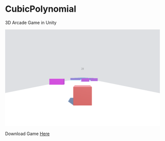 # CubicPolynomial
3D Arcade Game in Unity

![Screnshot](screenshot.png)

Download Game [Here](https://drive.google.com/open?id=1GBiaNGgN0pb5fhssFmJmzoiNAUD8CcWk)
